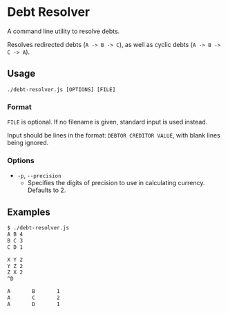 # Debt Resolver

A command line utility to resolve debts.

Resolves redirected debts (`A -> B -> C`), as well as cyclic debts
(`A -> B -> C -> A`).

## Usage

`./debt-resolver.js [OPTIONS] [FILE]`

### Format

`FILE` is optional. If no filename is given, standard input is used instead.

Input should be lines in the format:
`DEBTOR CREDITOR VALUE`, with blank lines being ignored.

### Options

- `-p`, `--precision`
	- Specifies the digits of precision to use in calculating currency.
	  Defaults to 2.

## Examples

``` sh
$ ./debt-resolver.js
A B 4
B C 3
C D 1

X Y 2
Y Z 2
Z X 2
^D

A       B       1
A       C       2
A       D       1
```
